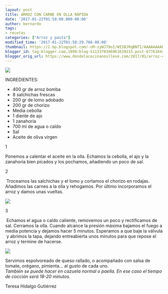 ```yaml
---
layout: post
title: ARROZ CON CARNE EN OLLA RÁPIDA
date: '2017-01-22T01:58:00.000-08:00'
author: bernardo
tags:
- recetas
categories: ["Arroz y pasta"]
modified_time: '2017-01-22T01:58:29.766-08:00'
thumbnail: https://2.bp.blogspot.com/-nM-zyWJ79oI/WISBJRqBNTI/AAAAAAAADUY/u7xXDv7lZgIbWIGmG7itZl444yoKAfh2ACLcB/s72-c/01.JPG
blogger_id: tag:blogger.com,1999:blog-5113370346961639215.post-6776164461949969908
blogger_orig_url: https://www.dondelacocinanoslleve.com/2017/01/arroz-con-carne-en-olla-rapida.html
---
```


![](https://2.bp.blogspot.com/-nM-zyWJ79oI/WISBJRqBNTI/AAAAAAAADUY/u7xXDv7lZgIbWIGmG7itZl444yoKAfh2ACLcB/s400/01.JPG)

  
INGREDIENTES:
* 400 gr de arroz bomba
* 8 salchichas frescas
* 200 gr de lomo adobado
* 200 gr de chorizo
* Media cebolla
* 1 diente de ajo
* 1 zanahoria
* 700 ml de agua o caldo  
* Sal
* Aceite de oliva virgen  

1

Ponemos a calentar el aceite en la olla. Echamos la cebolla, el ajo y la zanahoria bien picados y los pochamos, añadiendo un poco de sal.  

2

 Troceamos las salchichas y el lomo y cortamos el chorizo en rodajas. Añadimos las carnes a la olla y rehogamos. Por último incorporamos el arroz y damos unas vueltas.  

![](https://4.bp.blogspot.com/-swmIw2o_9U8/WISBfMLhwfI/AAAAAAAADUc/UVYL2xYhBnExdIrQKhbwmHQbb47yuatwACLcB/s320/02.JPG)

  

3

 Echamos el agua o caldo caliente, removemos un poco y rectificamos de sal. Cerramos la olla. Cuando alcance la presión máxima bajamos el fuego a media potencia y dejamos hacer 5 minutos. Esperamos a que baje la válvula  y abrimos la tapa, dejando entreabierta unos minutos para que repose el arroz y termine de hacerse.  

![](https://4.bp.blogspot.com/-ecsm6CA5ATg/WISBxf7XxvI/AAAAAAAADUg/Cfx0XZXhVlIOUYCMxGCNzqacTrrl56L6gCLcB/s320/03.JPG)

  
Servimos espolvoreado de queso rallado, o acompañado con salsa de tomate, orégano, pimienta… al gusto de cada uno.  
_También se puede hacer en cazuela normal o paella. En ese caso el tiempo de cocción será 18-20 minutos._  
  
Teresa Hidalgo Gutiérrez
